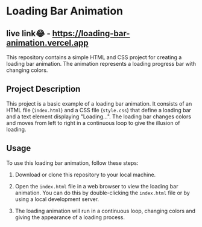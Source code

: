 # Loading Bar Animation 

## live link😂 - https://loading-bar-animation.vercel.app
This repository contains a simple HTML and CSS project for creating a loading bar animation. The animation represents a loading progress bar with changing colors.



## Project Description
This project is a basic example of a loading bar animation. It consists of an HTML file (`index.html`) and a CSS file (`style.css`) that define a loading bar and a text element displaying "Loading...". The loading bar changes colors and moves from left to right in a continuous loop to give the illusion of loading.



## Usage

To use this loading bar animation, follow these steps:

1. Download or clone this repository to your local machine.

2. Open the `index.html` file in a web browser to view the loading bar animation. You can do this by double-clicking the `index.html` file or by using a local development server.

3. The loading animation will run in a continuous loop, changing colors and giving the appearance of a loading process.

